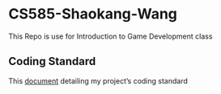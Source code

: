 # CS585-Shaokang-Wang
This Repo is use for Introduction to Game Development class

## Coding Standard
This [document](Coding_Standard.md) detailing my project’s coding standard
